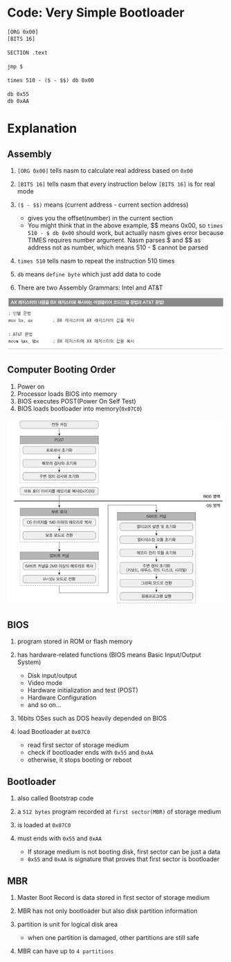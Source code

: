 # Code: Very Simple Bootloader

```assembly
[ORG 0x00]
[BITS 16]

SECTION .text

jmp $

times 510 - ($ - $$) db 0x00

db 0x55
db 0xAA
```

# Explanation

## Assembly

1. `[ORG 0x00]` tells nasm to calculate real address based on `0x00`
2. `[BITS 16]` tells nasm that every instruction below `[BITS 16]` is for real 
mode
3. `($ - $$)` means (current address - current section address)

    * gives you the offset(number) in the current section
    * You might think that in the above example, $$ means 0x00, so
    `times 510 - $ db 0x00` should work, but actually nasm gives error because
    TIMES requires number argument. Nasm parses $ and $$ as address not as
    number, which means 510 - $ cannot be parsed 

4. `times 510` tells nasm to repeat the instruction 510 times
5. `db` means `define byte` which just add data to code
6. There are two Assembly Grammars: Intel and AT&T

![Assembly Grammar](./assets/intel-at-grammars.PNG)

## Computer Booting Order

1. Power on
2. Processor loads BIOS into memory
3. BIOS executes POST(Power On Self Test)
4. BIOS loads bootloader into memory(`0x07C0`)

![Booting Order](./assets/boot-order.PNG)

## BIOS

1. program stored in ROM or flash memory
2. has hardware-related functions (BIOS means Basic Input/Output System)

    * Disk input/output
    * Video mode
    * Hardware initialization and test (POST)
    * Hardware Configuration
    * and so on...

3. 16bits OSes such as DOS heavily depended on BIOS
4. load Bootloader at `0x07C0`
    
    * read first sector of storage medium
    * check if bootloader ends with `0x55` and `0xAA`
    * otherwise, it stops booting or reboot

## Bootloader

1. also called Bootstrap code
2. a `512 bytes` program recorded at `first sector(MBR)` of storage medium
3. is loaded at `0x07C0`
4. must ends with `0x55` and `0xAA` 

    * If storage medium is not booting disk, first sector can be just a data
    * `0x55` and `0xAA` is signature that proves that first sector is bootloader

## MBR

1. Master Boot Record is data stored in first sector of storage medium
2. MBR has not only bootloader but also disk partition information
3. partition is unit for logical disk area

    * when one partition is damaged, other partitions are still safe

4. MBR can have up to `4 partitions`
